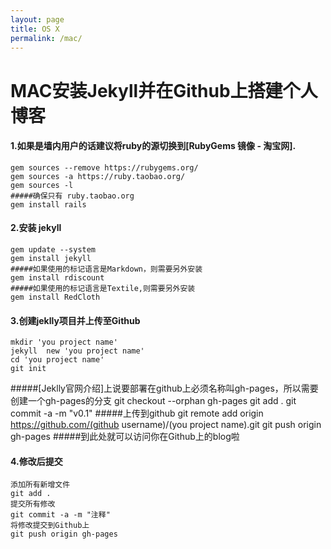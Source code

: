 ```yaml
---
layout: page
title: OS X
permalink: /mac/
---
```

# MAC安装Jekyll并在Github上搭建个人博客

#### 1.如果是墙内用户的话建议将ruby的源切换到[RubyGems 镜像 - 淘宝网].
    gem sources --remove https://rubygems.org/
    gem sources -a https://ruby.taobao.org/
    gem sources -l
    #####确保只有 ruby.taobao.org
    gem install rails
#### 2.安装 jekyll 
    gem update --system
    gem install jekyll
    #####如果使用的标记语言是Markdown，则需要另外安装
    gem install rdiscount
    #####如果使用的标记语言是Textile,则需要另外安装
    gem install RedCloth
#### 3.创建jeklly项目并上传至Github
    mkdir 'you project name'
    jekyll  new 'you project name'
    cd 'you project name'
    git init
#####[Jeklly官网介绍]上说要部署在github上必须名称叫gh-pages，所以需要创建一个gh-pages的分支
    git checkout --orphan gh-pages
    git add .
    git commit -a -m "v0.1"
#####上传到github
    git remote add origin https://github.com/(github username)/(you project name).git
    git push origin gh-pages
#####到此处就可以访问你在Github上的blog啦

#### 4.修改后提交
    添加所有新增文件
    git add .
    提交所有修改
    git commit -a -m "注释"
    将修改提交到Github上
    git push origin gh-pages